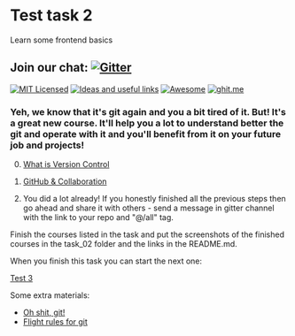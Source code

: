 # Test task 2
Learn some frontend basics

## Join our chat: [![Gitter](https://badges.gitter.im/Kottans/frontend.svg)](https://gitter.im/Kottans/frontend?utm_source=badge&utm_medium=badge&utm_campaign=pr-badge)

[![MIT Licensed](https://img.shields.io/badge/license-MIT-blue.svg)](https://github.com/Kottans/web/blob/master/LICENSE.md)
[![Ideas and useful links](https://img.shields.io/badge/google--doc-ideas-ff69b4.svg)](https://docs.google.com/spreadsheets/d/1bZJhYjK3VHOS2HmQb2Fs4aHfEBt8mp1F09j9nEEDaqE/edit#gid=818017811)
[![Awesome](https://cdn.rawgit.com/sindresorhus/awesome/d7305f38d29fed78fa85652e3a63e154dd8e8829/media/badge.svg)](https://github.com/sindresorhus/awesome#front-end-development)
[![ghit.me](https://ghit.me/badge.svg?repo=Kottans/frontend)](https://ghit.me/repo/Kottans/frontend)

### Yeh, we know that it's git again and you a bit tired of it. But! It's a great new course. It'll help you a lot to understand better the git and operate with it and you'll benefit from it on your future job and projects!

0. [What is Version Control](https://classroom.udacity.com/courses/ud123/)

1. [GitHub & Collaboration](https://classroom.udacity.com/courses/ud456)

2. You did a lot already! If you honestly finished all the previous steps then go ahead and share it with others - send a message in gitter channel with the link to your repo and "@/all" tag.

Finish the courses listed in the task and put the screenshots of the finished courses in the task_02 folder and the links in the README.md.

When you finish this task you can start the next one:

[Test 3](test03.md)

Some extra materials:

- [Oh shit, git!](http://ohshitgit.com/)
- [Flight rules for git](https://github.com/k88hudson/git-flight-rules)
